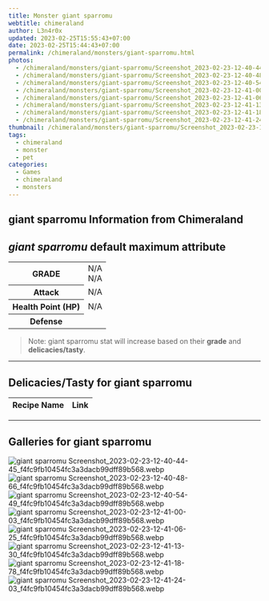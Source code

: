 ```yaml
---
title: Monster giant sparromu
webtitle: chimeraland
author: L3n4r0x
updated: 2023-02-25T15:55:43+07:00
date: 2023-02-25T15:44:43+07:00
permalink: /chimeraland/monsters/giant-sparromu.html
photos:
  - /chimeraland/monsters/giant-sparromu/Screenshot_2023-02-23-12-40-44-45_f4fc9fb10454fc3a3dacb99dff89b568.webp
  - /chimeraland/monsters/giant-sparromu/Screenshot_2023-02-23-12-40-48-66_f4fc9fb10454fc3a3dacb99dff89b568.webp
  - /chimeraland/monsters/giant-sparromu/Screenshot_2023-02-23-12-40-54-49_f4fc9fb10454fc3a3dacb99dff89b568.webp
  - /chimeraland/monsters/giant-sparromu/Screenshot_2023-02-23-12-41-00-03_f4fc9fb10454fc3a3dacb99dff89b568.webp
  - /chimeraland/monsters/giant-sparromu/Screenshot_2023-02-23-12-41-06-25_f4fc9fb10454fc3a3dacb99dff89b568.webp
  - /chimeraland/monsters/giant-sparromu/Screenshot_2023-02-23-12-41-13-30_f4fc9fb10454fc3a3dacb99dff89b568.webp
  - /chimeraland/monsters/giant-sparromu/Screenshot_2023-02-23-12-41-18-78_f4fc9fb10454fc3a3dacb99dff89b568.webp
  - /chimeraland/monsters/giant-sparromu/Screenshot_2023-02-23-12-41-24-03_f4fc9fb10454fc3a3dacb99dff89b568.webp
thumbnail: /chimeraland/monsters/giant-sparromu/Screenshot_2023-02-23-12-40-44-45_f4fc9fb10454fc3a3dacb99dff89b568.webp
tags:
  - chimeraland
  - monster
  - pet
categories:
  - Games
  - chimeraland
  - monsters
---
```


<link
  rel="stylesheet"
  href="https://rawcdn.githack.com/dimaslanjaka/Web-Manajemen/870a349/css/bootstrap-5-3-0-alpha3-wrapper.css"
/>
<section id="bootstrap-wrapper">
  <div data-bs-theme="dark">
    <h2>giant sparromu Information from Chimeraland</h2>
    <h2 id="attribute"><i>giant sparromu</i> default maximum attribute</h2>
    <div class="row">
      <div class="col mb-2">
        <div class="card">
          <div class="card-body">
            <table>
              <tr>
                <th>GRADE</th>
                <td>N/A <br />N/A</td>
              </tr>
              <tr>
                <th>Attack</th>
                <td>N/A</td>
              </tr>
              <tr>
                <th>Health Point (HP)</th>
                <td>N/A</td>
              </tr>
              <tr>
                <th>Defense</th>
                <td></td>
              </tr>
            </table>
          </div>
        </div>
      </div>
    </div>
    <blockquote>
      Note: giant sparromu stat will increase based on their <b>grade</b> and
      <b>delicacies/tasty</b>.
    </blockquote>
    <hr />
    <h2 id="delicacies">Delicacies/Tasty for giant sparromu</h2>
    <div class="card">
      <div class="card-body">
        <div class="table-responsive">
          <table class="table table-striped">
            <thead>
              <tr>
                <th>Recipe Name</th>
                <th>Link</th>
              </tr>
            </thead>
            <tbody></tbody>
          </table>
        </div>
      </div>
    </div>
    <hr />
    <div id="gallery">
      <h2>Galleries for giant sparromu</h2>
      <div class="row">
        <div class="col-lg-6 col-12">
          <img
            src="https://www.webmanajemen.com/chimeraland/monsters/giant-sparromu/Screenshot_2023-02-23-12-40-44-45_f4fc9fb10454fc3a3dacb99dff89b568.webp"
            alt="giant sparromu Screenshot_2023-02-23-12-40-44-45_f4fc9fb10454fc3a3dacb99dff89b568.webp"
          />
        </div>
        <div class="col-lg-6 col-12">
          <img
            src="https://www.webmanajemen.com/chimeraland/monsters/giant-sparromu/Screenshot_2023-02-23-12-40-48-66_f4fc9fb10454fc3a3dacb99dff89b568.webp"
            alt="giant sparromu Screenshot_2023-02-23-12-40-48-66_f4fc9fb10454fc3a3dacb99dff89b568.webp"
          />
        </div>
        <div class="col-lg-6 col-12">
          <img
            src="https://www.webmanajemen.com/chimeraland/monsters/giant-sparromu/Screenshot_2023-02-23-12-40-54-49_f4fc9fb10454fc3a3dacb99dff89b568.webp"
            alt="giant sparromu Screenshot_2023-02-23-12-40-54-49_f4fc9fb10454fc3a3dacb99dff89b568.webp"
          />
        </div>
        <div class="col-lg-6 col-12">
          <img
            src="https://www.webmanajemen.com/chimeraland/monsters/giant-sparromu/Screenshot_2023-02-23-12-41-00-03_f4fc9fb10454fc3a3dacb99dff89b568.webp"
            alt="giant sparromu Screenshot_2023-02-23-12-41-00-03_f4fc9fb10454fc3a3dacb99dff89b568.webp"
          />
        </div>
        <div class="col-lg-6 col-12">
          <img
            src="https://www.webmanajemen.com/chimeraland/monsters/giant-sparromu/Screenshot_2023-02-23-12-41-06-25_f4fc9fb10454fc3a3dacb99dff89b568.webp"
            alt="giant sparromu Screenshot_2023-02-23-12-41-06-25_f4fc9fb10454fc3a3dacb99dff89b568.webp"
          />
        </div>
        <div class="col-lg-6 col-12">
          <img
            src="https://www.webmanajemen.com/chimeraland/monsters/giant-sparromu/Screenshot_2023-02-23-12-41-13-30_f4fc9fb10454fc3a3dacb99dff89b568.webp"
            alt="giant sparromu Screenshot_2023-02-23-12-41-13-30_f4fc9fb10454fc3a3dacb99dff89b568.webp"
          />
        </div>
        <div class="col-lg-6 col-12">
          <img
            src="https://www.webmanajemen.com/chimeraland/monsters/giant-sparromu/Screenshot_2023-02-23-12-41-18-78_f4fc9fb10454fc3a3dacb99dff89b568.webp"
            alt="giant sparromu Screenshot_2023-02-23-12-41-18-78_f4fc9fb10454fc3a3dacb99dff89b568.webp"
          />
        </div>
        <div class="col-lg-6 col-12">
          <img
            src="https://www.webmanajemen.com/chimeraland/monsters/giant-sparromu/Screenshot_2023-02-23-12-41-24-03_f4fc9fb10454fc3a3dacb99dff89b568.webp"
            alt="giant sparromu Screenshot_2023-02-23-12-41-24-03_f4fc9fb10454fc3a3dacb99dff89b568.webp"
          />
        </div>
      </div>
    </div>
  </div>
</section>